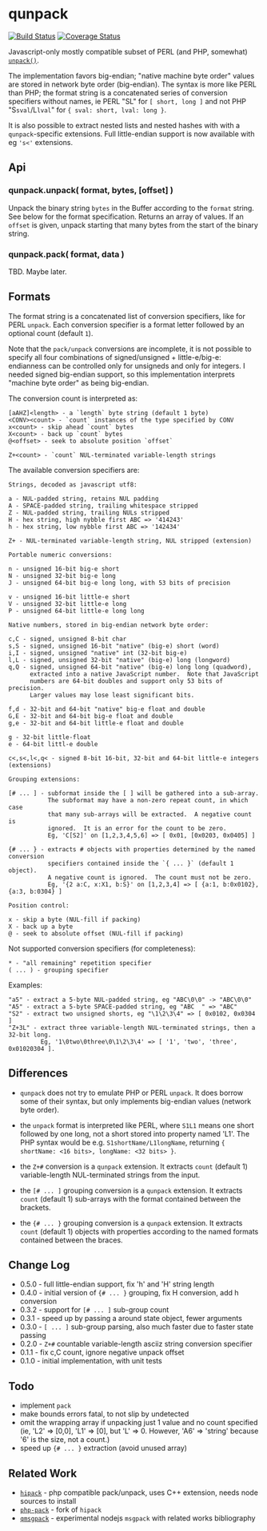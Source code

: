 qunpack
=======
[![Build Status](https://api.travis-ci.org/andrasq/node-qunpack.svg?branch=master)](https://travis-ci.org/andrasq/node-qunpack?branch=master)
[![Coverage Status](https://codecov.io/github/andrasq/node-qunpack/coverage.svg?branch=master)](https://codecov.io/github/andrasq/node-qunpack?branch=master)

Javascript-only mostly compatible subset of PERL (and PHP, somewhat) [`unpack()`](http://php.net/manual/en/function.unpack.php).

The implementation favors big-endian; "native machine byte order" values are stored in
network byte order (big-endian).  The syntax is more like PERL than PHP; the format string is
a concatenated series of conversion specifiers without names, ie PERL "SL" for `[ short, long ]`
and not PHP "S`sval`/L`lval`" for `{ sval: short, lval: long }`.

It is also possible to extract nested lists and nested hashes with with a `qunpack`-specific
extensions.  Full little-endian support is now available with eg `'s<'` extensions.


Api
---

### qunpack.unpack( format, bytes, [offset] )

Unpack the binary string `bytes` in the Buffer according to the `format` string.  See below for the format
specification.  Returns an array of values.  If an `offset` is given, unpack starting
that many bytes from the start of the binary string.

### qunpack.pack( format, data )

TBD.  Maybe later.


Formats
-------

The format string is a concatenated list of conversion specifiers, like for PERL
`unpack`.  Each conversion specifier is a format letter followed by an optional
count (default `1`).

Note that the `pack/unpack` conversions are incomplete, it is not possible to specify
all four combinations of signed/unsigned + little-e/big-e: endianness can be controlled
only for unsigneds and only for integers.  I needed signed big-endian support, so
this implementation interprets "machine byte order" as being big-endian.

The conversion count is interpreted as:

    [aAHZ]<length> - a `length` byte string (default 1 byte)
    <CONV><count> - `count` instances of the type specified by CONV
    x<count> - skip ahead `count` bytes
    X<count> - back up `count` bytes
    @<offset> - seek to absolute position `offset`

    Z+<count> - `count` NUL-terminated variable-length strings

The available conversion specifiers are:

    Strings, decoded as javascript utf8:

    a - NUL-padded string, retains NUL padding
    A - SPACE-padded string, trailing whitespace stripped
    Z - NUL-padded string, trailing NULs stripped
    H - hex string, high nybble first ABC => '414243'
    h - hex string, low nybble first ABC => '142434'

    Z+ - NUL-terminated variable-length string, NUL stripped (extension)

    Portable numeric conversions:

    n - unsigned 16-bit big-e short
    N - unsigned 32-bit big-e long
    J - unsigned 64-bit big-e long long, with 53 bits of precision

    v - unsigned 16-bit little-e short
    V - unsigned 32-bit little-e long
    P - unsigned 64-bit little-e long long

    Native numbers, stored in big-endian network byte order:

    c,C - signed, unsigned 8-bit char
    s,S - signed, unsigned 16-bit "native" (big-e) short (word)
    i,I - signed, unsigned "native" int (32-bit big-e)
    l,L - signed, unsigned 32-bit "native" (big-e) long (longword)
    q,Q - signed, unsigned 64-bit "native" (big-e) long long (quadword),
          extracted into a native JavaScript number.  Note that JavaScript
          numbers are 64-bit doubles and support only 53 bits of precision.
          Larger values may lose least significant bits.

    f,d - 32-bit and 64-bit "native" big-e float and double
    G,E - 32-bit and 64-bit big-e float and double
    g,e - 32-bit and 64-bit little-e float and double

    g - 32-bit little-float
    e - 64-bit littl-e double

    c<,s<,l<,q< - signed 8-bit 16-bit, 32-bit and 64-bit little-e integers (extensions)

    Grouping extensions:

    [# ... ] - subformat inside the [ ] will be gathered into a sub-array.
               The subformat may have a non-zero repeat count, in which case
               that many sub-arrays will be extracted.  A negative count is
               ignored.  It is an error for the count to be zero.
               Eg, 'C[S2]' on [1,2,3,4,5,6] => [ 0x01, [0x0203, 0x0405] ]

    {# ... } - extracts # objects with properties determined by the named conversion
               specifiers contained inside the `{ ... }` (default 1 object).
               A negative count is ignored.  The count must not be zero.
               Eg, '{2 a:C, x:X1, b:S}' on [1,2,3,4] => [ {a:1, b:0x0102}, {a:3, b:0304} ]

    Position control:

    x - skip a byte (NUL-fill if packing)
    X - back up a byte
    @ - seek to absolute offset (NUL-fill if packing)

Not supported conversion specifiers (for completeness):

    * - "all remaining" repetition specifier
    ( ... ) - grouping specifier

Examples:

    "a5" - extract a 5-byte NUL-padded string, eg "ABC\0\0" -> "ABC\0\0"
    "A5" - extract a 5-byte SPACE-padded string, eg "ABC  " => "ABC"
    "S2" - extract two unsigned shorts, eg "\1\2\3\4" => [ 0x0102, 0x0304 ]
    "Z+3L" - extract three variable-length NUL-terminated strings, then a 32-bit long.
             Eg, '1\0two\0three\0\1\2\3\4' => [ '1', 'two', 'three', 0x01020304 ].

Differences
-----------

- `qunpack` does not try to emulate PHP or PERL `unpack`.  It does borrow some of
  their syntax, but only implements big-endian values (network byte order).

- the `unpack` format is interpreted like PERL, where `S1L1` means one short followed by
  one long, not a short stored into property named 'L1'.  The PHP syntax would be e.g.
  `S1shortName/L1longName`, returning `{ shortName: <16 bits>, longName: <32 bits> }`.

- the `Z+#` conversion is a `qunpack` extension.  It extracts `count` (default 1)
  variable-length NUL-terminated strings from the input.

- the `[# ... ]` grouping conversion is a `qunpack` extension.  It extracts `count`
  (default 1) sub-arrays with the format contained between the brackets.

- the `{# ... }` grouping conversion is a `qunpack` extension.  It extracts `count`
  (default 1) objects with properties according to the named formats contained between
  the braces.


Change Log
----------

- 0.5.0 - full little-endian support, fix 'h' and 'H' string length
- 0.4.0 - initial version of `{# ... }` grouping, fix H conversion, add h conversion
- 0.3.2 - support for `[# ... ]` sub-group count
- 0.3.1 - speed up by passing a around state object, fewer arguments
- 0.3.0 - `[ ... ]` sub-group parsing, also much faster due to faster state passing
- 0.2.0 - `Z+#` countable variable-length asciiz string conversion specifier
- 0.1.1 - fix c,C count, ignore negative unpack offset
- 0.1.0 - initial implementation, with unit tests


Todo
----

- implement `pack`
- make bounds errors fatal, to not slip by undetected
- omit the wrapping array if unpacking just 1 value and no count specified
  (ie, 'L2' => [0,0], 'L1' => [0], but 'L' => 0.  However, 'A6' => 'string'
  because '6' is the size, not a count.)
- speed up `{# ... }` extraction (avoid unused array)


Related Work
------------

- [`hipack`](https://npmjs.com/package/hipack) - php compatible pack/unpack, uses C++ extension, needs node sources to install
- [`php-pack`](https://npmjs.com/package/php-pack) - fork of `hipack`
- [`qmsgpack`](https://github.com/andrasq/node-q-msgpack) - experimental nodejs `msgpack` with related works bibliography
